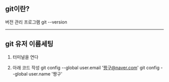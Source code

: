 ## git이란?

버전 관리 프로그램
git --version

---

## git 유저 이름세팅
1. 터미널을 연다

2. 아래 코드 작성
git config --global user.email '짱구@naver.com'
git config --global user.name '짱구'